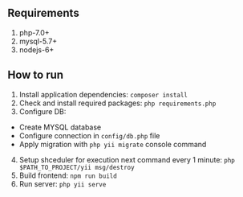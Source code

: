 ## Requirements
1) php-7.0+
2) mysql-5.7+
3) nodejs-6+

## How to run
1) Install application dependencies: `composer install`
2) Check and install required packages: `php requirements.php`
3) Configure DB:
* Create MYSQL database
* Configure connection in `config/db.php` file
* Apply migration with `php yii migrate` console command
4) Setup shceduler for execution next command every 1 minute: `php $PATH_TO_PROJECT/yii msg/destroy`
5) Build frontend: `npm run build`
6) Run server: `php yii serve`
